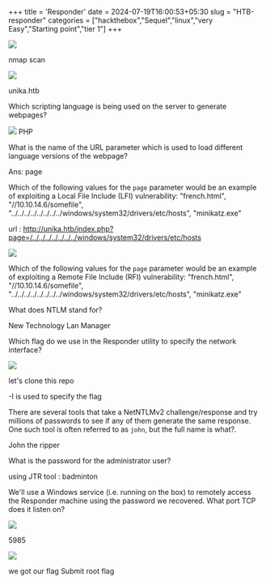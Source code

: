 +++
title = 'Responder'
date = 2024-07-19T16:00:53+05:30
slug = "HTB-responder"
categories = ["hackthebox","Sequel","linux","very Easy","Starting point","tier 1"]
+++


![](https://drive.google.com/file/d/1_aJQCZYM7CQs-h3jhnnCmV8Lz2hKMTkR/view?usp=sharing)

nmap scan 

![](https://drive.google.com/file/d/1czHKOUgHL_l7G838LrcfHUNjXUoVQ58b/view?usp=sharing)

unika.htb

Which scripting language is being used on the server to generate webpages?

![](https://drive.google.com/file/d/1Od87KjjpS0F2kv8DEf_osP-QKV7amelP/view?usp=sharing)
PHP

What is the name of the URL parameter which is used to load different language versions of the webpage?

Ans: page

Which of the following values for the `page` parameter would be an example of exploiting a Local File Include (LFI) vulnerability: "french.html", "//10.10.14.6/somefile", "../../../../../../../../windows/system32/drivers/etc/hosts", "minikatz.exe"

url : http://unika.htb/index.php?page=/../../../../../../../windows/system32/drivers/etc/hosts

![](https://drive.google.com/file/d/1m7YYdv0bVKkWNokAEnumCoGbIj-1PAnT/view?usp=sharing)



Which of the following values for the `page` parameter would be an example of exploiting a Remote File Include (RFI) vulnerability: "french.html", "//10.10.14.6/somefile", "../../../../../../../../windows/system32/drivers/etc/hosts", "minikatz.exe"



What does NTLM stand for?

New Technology Lan Manager

Which flag do we use in the Responder utility to specify the network interface?

![](https://drive.google.com/file/d/1xovlBKXifNrHRiq5zp32WyT629wHsOQ_/view?usp=sharing)

let's clone this repo

-I is used to specify the flag

There are several tools that take a NetNTLMv2 challenge/response and try millions of passwords to see if any of them generate the same response. One such tool is often referred to as `john`, but the full name is what?.

John the ripper

What is the password for the administrator user?

using JTR tool : badminton 

We'll use a Windows service (i.e. running on the box) to remotely access the Responder machine using the password we recovered. What port TCP does it listen on?

![](https://drive.google.com/file/d/1O9u2bzeysb4-p3RG_kYZJPSm2xkN0H6X/view?usp=sharing)

5985


![](https://drive.google.com/file/d/1oM6VurDRSa_5wKb06uFems0y2kIGD3vp/view?usp=sharing)

we got our flag 
Submit root flag